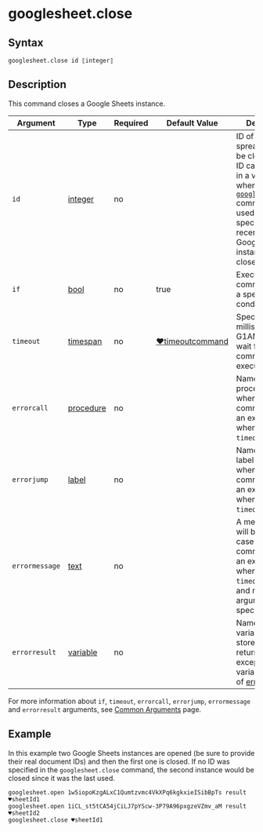 # googlesheet.close

## Syntax

```G1ANT
googlesheet.close id ⟦integer⟧
```

## Description

This command closes a Google Sheets instance.

| Argument | Type | Required | Default Value | Description |
| -------- | ---- | -------- | ------------- | ----------- |
|`id`| [integer](https://manual.g1ant.com/link/G1ANT.Language/G1ANT.Language/Structures/IntegerStructure.md) | no |  | ID of a spreadsheet to be closed. The ID can be stored in a variable when the [`googlesheet.open`](https://manual.g1ant.com/link/G1ANT.Addon/G1ANT.Addon.GoogleDocs/G1ANT.Addon.GoogleDocs/Commands/GoogleSheetOpenCommand.md) command is used. If no ID is specified, a recently used Google Sheets instance is closed |
| `if`           | [bool](https://manual.g1ant.com/link/G1ANT.Language/G1ANT.Language/Structures/BooleanStructure.md) | no       | true                                                        | Executes the command only if a specified condition is true   |
| `timeout`      | [timespan](https://manual.g1ant.com/link/G1ANT.Language/G1ANT.Language/Structures/TimeSpanStructure.md) | no       | [♥timeoutcommand](https://manual.g1ant.com/link/G1ANT.Language/G1ANT.Addon.Core/Variables/TimeoutCommandVariable.md) | Specifies time in milliseconds for G1ANT.Robot to wait for the command to be executed |
| `errorcall`    | [procedure](https://manual.g1ant.com/link/G1ANT.Language/G1ANT.Language/Structures/ProcedureStructure.md) | no       |                                                             | Name of a procedure to call when the command throws an exception or when a given `timeout` expires |
| `errorjump`    | [label](https://manual.g1ant.com/link/G1ANT.Language/G1ANT.Language/Structures/LabelStructure.md) | no       |                                                             | Name of the label to jump to when the command throws an exception or when a given `timeout` expires |
| `errormessage` | [text](https://manual.g1ant.com/link/G1ANT.Language/G1ANT.Language/Structures/TextStructure.md) | no       |                                                             | A message that will be shown in case the command throws an exception or when a given `timeout` expires, and no `errorjump` argument is specified |
| `errorresult`  | [variable](https://manual.g1ant.com/link/G1ANT.Language/G1ANT.Language/Structures/VariableStructure.md) | no       |                                                             | Name of a variable that will store the returned exception. The variable will be of [error](https://manual.g1ant.com/link/G1ANT.Language/G1ANT.Language/Structures/ErrorStructure.md) structure  |

For more information about `if`, `timeout`, `errorcall`, `errorjump`, `errormessage` and `errorresult` arguments, see [Common Arguments](https://manual.g1ant.com/link/G1ANT.Manual/appendices/common-arguments.md) page.

## Example

In this example two Google Sheets instances are opened (be sure to provide their real document IDs) and then the first one is closed. If no ID was specified in the `googlesheet.close` command, the second instance would be closed since it was the last used.

```G1ANT
googlesheet.open 1w5iopoKzgALxC1Qumtzvmc4VkXPq6kgkxieISibBpTs result ♥sheetId1
googlesheet.open 1iCL_st5tCA54jCiLJ7pYScw-3P79A96pxgzeVZmv_aM result ♥sheetId2
googlesheet.close ♥sheetId1
```



